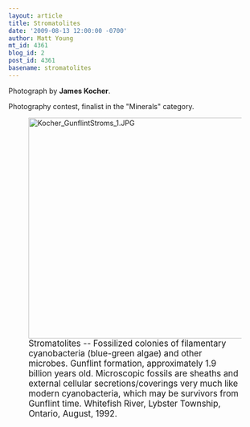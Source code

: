 ```yaml
---
layout: article
title: Stromatolites
date: '2009-08-13 12:00:00 -0700'
author: Matt Young
mt_id: 4361
blog_id: 2
post_id: 4361
basename: stromatolites
---
```

Photograph by **James Kocher**.

Photography contest, finalist in the "Minerals" category.



<figure>
<a href="http://www.lakesuperior.com/online/192/192strom.html"><img src="http://pandasthumb.org/archives/2009/08/09/Kocher_GunflintStroms_1.JPG" alt="Kocher_GunflintStroms_1.JPG" width="600" height="440" /></a>
<figcaption markdown="span"><big>Stromatolites -- Fossilized colonies of filamentary cyanobacteria (blue-green algae) and other microbes. Gunflint formation, approximately 1.9 billion years old. Microscopic fossils are sheaths and external cellular secretions/coverings very much like modern cyanobacteria, which may be survivors from Gunflint time. Whitefish River, Lybster Township, Ontario, August, 1992.</big>

</figcaption>
</figure>
